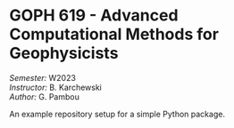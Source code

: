 # GOPH 619 - Advanced Computational Methods  for Geophysicists

*Semester:* W2023  
*Instructor:* B. Karchewski  
*Author:* G. Pambou

An example repository setup for a simple Python package.
